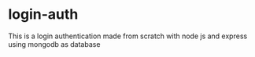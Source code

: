 # login-auth
This is a login authentication made from scratch with node js and express using mongodb as database
